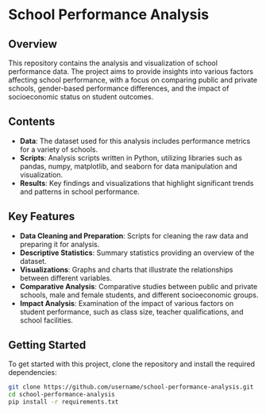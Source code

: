 # School Performance Analysis

## Overview
This repository contains the analysis and visualization of school performance data. The project aims to provide insights into various factors affecting school performance, with a focus on comparing public and private schools, gender-based performance differences, and the impact of socioeconomic status on student outcomes.

## Contents
- **Data**: The dataset used for this analysis includes performance metrics for a variety of schools.
- **Scripts**: Analysis scripts written in Python, utilizing libraries such as pandas, numpy, matplotlib, and seaborn for data manipulation and visualization.
- **Results**: Key findings and visualizations that highlight significant trends and patterns in school performance.

## Key Features
- **Data Cleaning and Preparation**: Scripts for cleaning the raw data and preparing it for analysis.
- **Descriptive Statistics**: Summary statistics providing an overview of the dataset.
- **Visualizations**: Graphs and charts that illustrate the relationships between different variables.
- **Comparative Analysis**: Comparative studies between public and private schools, male and female students, and different socioeconomic groups.
- **Impact Analysis**: Examination of the impact of various factors on student performance, such as class size, teacher qualifications, and school facilities.

## Getting Started
To get started with this project, clone the repository and install the required dependencies:
```bash
git clone https://github.com/username/school-performance-analysis.git
cd school-performance-analysis
pip install -r requirements.txt
